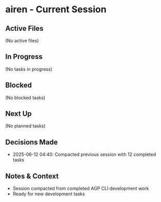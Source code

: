 # airen - Current Session

## Active Files
(No active files)

## In Progress
(No tasks in progress)

## Blocked
(No blocked tasks)

## Next Up
(No planned tasks)

## Decisions Made
- 2025-06-12 04:40: Compacted previous session with 12 completed tasks

## Notes & Context
- Session compacted from completed AGP CLI development work
- Ready for new development tasks